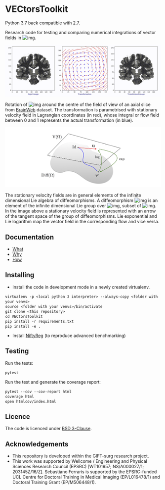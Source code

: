 # VECtorsToolkit

Python 3.7 back compatible with 2.7.

Research code for testing and comparing numerical integrations of vector fields in 
![img](http://latex.codecogs.com/svg.latex?\mathbb{R}^D).

![Output sample](https://github.com/SebastianoF/VECtorsToolkit/blob/master/docs/figures/rotation.gif)

Rotation of ![img](http://latex.codecogs.com/svg.latex?\pi/8) around the centre of the field of view of an axial
slice from [BrainWeb](http://brainweb.bic.mni.mcgill.ca/brainweb/) dataset.
The transformation is parametrised with stationary velocity field
in Lagrangian coordinates (in red),
whose integral or flow field between 0 and 1 represents the actual transformation (in blue).

![Output sample](https://github.com/SebastianoF/VECtorsToolkit/blob/master/docs/figures/LieExpLog.png)

The stationary velocity fields are in general elements of the infinite dimensional Lie algebra of diffeomorphisms.
A diffeomorphism ![img](http://latex.codecogs.com/svg.latex?\phi) is an element of the infinite dimensional Lie group
over ![img](http://latex.codecogs.com/svg.latex?\Omega), subset of
![img](http://latex.codecogs.com/svg.latex?\mathbb{R}^D).
In the image above a stationary velocity field is represented with an arrow of the tangent space of the group of
diffeomorphisms. Lie exponential and Lie logarithm map the vector field in the corresponding flow and vice versa.

## Documentation

+ [What](https://github.com/SebastianoF/VECtorsToolkit/wiki/What)
+ [Why](https://github.com/SebastianoF/VECtorsToolkit/wiki/Why)
+ [How](https://github.com/SebastianoF/VECtorsToolkit/wiki/How)

## Installing

+ Install the code in development mode in a newly created virtualenv.
```
virtualenv -p <local python 3 interpreter> --always-copy <folder with your venvs>
source <folder with your venvs>/bin/activate
git clone <this repository>
cd VECtorsToolkit
pip install -r requirements.txt
pip install -e .
```

+ Install [NiftyReg](https://github.com/KCL-BMEIS/niftyreg) (to reproduce advanced benchmarking)


## Testing

Run the tests:
```
pytest
```

Run the test and generate the coverage report:
```
pytest --cov --cov-report html
coverage html
open htmlcov/index.html
```

## Licence 

The code is licenced under [BSD 3-Clause](https://github.com/SebastianoF/VECtorsToolkit/blob/master/LICENCE.txt). 

## Acknowledgements

+ This repository is developed within the GIFT-surg research project.
+ This work was supported by Wellcome / Engineering and Physical Sciences Research Council (EPSRC) 
[WT101957; NS/A000027/1; 203145Z/16/Z]. Sebastiano Ferraris is supported by the EPSRC-funded UCL Centre for Doctoral 
Training in Medical Imaging (EP/L016478/1) and Doctoral Training Grant (EP/M506448/1).